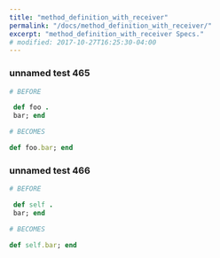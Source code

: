 ```yaml
---
title: "method_definition_with_receiver"
permalink: "/docs/method_definition_with_receiver/"
excerpt: "method_definition_with_receiver Specs."
# modified: 2017-10-27T16:25:30-04:00
---
```

### unnamed test 465
```ruby
# BEFORE

 def foo . 
 bar; end

```
```ruby
# BECOMES

def foo.bar; end

```
### unnamed test 466
```ruby
# BEFORE

 def self . 
 bar; end

```
```ruby
# BECOMES

def self.bar; end
```
